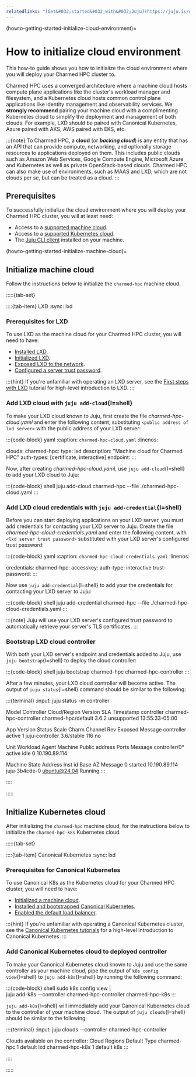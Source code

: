 ```yaml
---
relatedlinks: "[Get&#032;started&#032;with&#032;Juju](https://juju.is/docs/juju/tutorial), [Juju&#032;(Cloud)&#032;](https://juju.is/docs/juju/cloud), [Juju&#032;(Controller)&#032;](https://juju.is/docs/juju/controller)"
---
```


(howto-getting-started-initialize-cloud-environment)=
# How to initialize cloud environment

This how-to guide shows you how to initialize the cloud environment where you will
deploy your Charmed HPC cluster to.

Charmed HPC uses a converged architecture where a machine cloud hosts compute plane
applications like the cluster's workload manager and filesystem, and a Kubernetes cloud
hosts common control plane applications like identity management and observability services.
We __strongly recommend__ pairing your machine cloud with a complimenting Kubernetes cloud
to simplify the deployment and management of both clouds. For example, LXD should be paired
with Canonical Kubernetes, Azure paired with AKS, AWS paired with EKS, etc.

:::{note}
To Charmed HPC, a __cloud__ (or ___backing cloud___) is any entity that has an API that can
provide compute, networking, and optionally storage resources to applications deployed on them.
This includes public clouds such as Amazon Web Services, Google Compute Engine, Microsoft Azure
and Kubernetes as well as private OpenStack-based clouds. Charmed HPC can also make use of
environments, such as MAAS and LXD, which are not clouds per se, but can be treated as a cloud.
:::

## Prerequisites

To successfully initialize the cloud environment where you will deploy your Charmed HPC cluster,
you will at least need:

* Access to a [supported machine cloud](https://juju.is/docs/juju/juju-supported-clouds).
* Access to a [supported Kubernetes cloud](https://juju.is/docs/juju/juju-supported-clouds).
* The [Juju CLI client](https://juju.is/docs/juju/install-and-manage-the-client) installed on your machine.

(howto-getting-started-initialize-machine-cloud)=
## Initialize machine cloud

Follow the instructions below to initialize the `charmed-hpc` machine cloud.

:::::{tab-set}

::::{tab-item} LXD
:sync: lxd

### Prerequisites for LXD

To use LXD as the machine cloud for your Charmed HPC cluster, you will need to have:

* [Installed LXD](https://documentation.ubuntu.com/lxd/en/stable-5.21/installing/).
* [Initialized LXD](https://documentation.ubuntu.com/lxd/en/stable-5.21/howto/initialize/).
* [Exposed LXD to the network](https://documentation.ubuntu.com/lxd/en/stable-5.21/howto/server_expose/).
* [Configured a server trust password](https://documentation.ubuntu.com/lxd/en/stable-5.21/server/#server-core:core.trust_password).

:::{hint}
If you're unfamiliar with operating an LXD server, see the [First steps with LXD](https://documentation.ubuntu.com/lxd/en/latest/tutorial/first_steps/)
tutorial for high-level introduction to LXD.
:::

### Add LXD cloud with `juju add-cloud`{l=shell}

To make your LXD cloud known to Juju, first create the file _charmed-hpc-cloud.yaml_ and enter the following
content, substituting `<public address of lxd server>` with the public address of your LXD server:

:::{code-block} yaml
:caption: `charmed-hpc-cloud.yaml`
:linenos:

clouds:
  charmed-hpc:
    type: lxd
    description: "Machine cloud for Charmed HPC"
    auth-types: [certificate, interactive]
    endpoint: <public address of lxd server>
:::

Now, after creating _charmed-hpc-cloud.yaml_, use `juju add-cloud`{l=shell} to add
your LXD cloud to Juju:

:::{code-block} shell
juju add-cloud charmed-hpc --file ./charmed-hpc-cloud.yaml
:::

### Add LXD cloud credentials with `juju add-credential`{l=shell}

Before you can start deploying applications on your LXD server, you must add credentials for contacting
your LXD server to Juju. Create the file _charmed-hpc-cloud-credentials.yaml_ and enter the following content, with
`<lxd server trust password>` substituted with your LXD server's configured trust password:

:::{code-block} yaml
:caption: `charmed-hpc-cloud-credentials.yaml`
:linenos:

credentials:
  charmed-hpc:
    accesskey:
      auth-type: interactive
      trust-password: <lxd server trust password>
:::

Now use `juju add-credential`{l=shell} to add your the credentials for contacting your LXD server to Juju:

:::{code-block} shell
juju add-credential charmed-hpc --file ./charmed-hpc-cloud-credentials.yaml
:::

:::{note}
Juju will use your LXD server's configured trust password to automatically retrieve your server's TLS certificates.
:::

### Bootstrap LXD cloud controller

With both your LXD server's endpoint and credentials added to Juju, use `juju bootstrap`{l=shell} to deploy
the cloud controller:

:::{code-block} shell
juju bootstrap charmed-hpc charmed-hpc-controller
:::

After a few minutes, your LXD cloud controller will become active. The output of `juju status`{l=shell}
command should be similar to the following:

:::{terminal}
:input: juju status -m controller

Model       Controller              Cloud/Region         Version  SLA          Timestamp
controller  charmed-hpc-controller  charmed-hpc/default  3.6.2    unsupported  13:55:33-05:00

App         Version  Status  Scale  Charm            Channel     Rev  Exposed  Message
controller           active      1  juju-controller  3.6/stable  116  no

Unit           Workload  Agent  Machine  Public address  Ports  Message
controller/0*  active    idle   0        10.190.89.114

Machine  State    Address        Inst id        Base          AZ  Message
0        started  10.190.89.114  juju-3b4cde-0  ubuntu@24.04      Running
:::

::::

:::::

## Initialize Kubernetes cloud

After initializing the `charmed-hpc` machine cloud, for the instructions below to initialize the
`charmed-hpc-k8s` Kubernetes cloud.

:::::{tab-set}

::::{tab-item} Canonical Kubernetes
:sync: lxd

### Prerequisites for Canonical Kubernetes

To use Canonical K8s as the Kubernetes cloud for your Charmed HPC cluster, you will need to have:

* [Initialized a machine cloud](#howto-getting-started-initialize-machine-cloud).
* [Installed and bootstrapped Canonical Kubernetes](https://documentation.ubuntu.com/canonical-kubernetes/latest/snap/howto/install/snap/).
* [Enabled the default load balancer](https://documentation.ubuntu.com/canonical-kubernetes/latest/snap/howto/networking/default-loadbalancer/).

:::{hint}
If you're unfamiliar with operating a Canonical Kubernetes cluster, see the
[Canonical Kubernetes tutorials](https://documentation.ubuntu.com/canonical-kubernetes/latest/snap/tutorial/)
for a high-level introduction to Canonical Kubernetes.
:::

### Add Canonical Kubernetes cloud to deployed controller

To make your Canonical Kubernetes cloud known to Juju and use the same controller as your
machine cloud, pipe the output of `k8s config view`{l=shell} to `juju add-k8s`{l=shell} by running the
following command:

:::{code-block} shell
sudo k8s config view | \
  juju add-k8s --controller charmed-hpc-controller charmed-hpc-k8s
:::

`juju add-k8s`{l=shell} will immediately add your Canonical Kubernetes cloud to the controller of your machine
cloud. The output of `juju clouds`{l=shell} should be similar to the following:

:::{terminal}
:input: juju clouds --controller charmed-hpc-controller


Clouds available on the controller:
Cloud            Regions  Default  Type
charmed-hpc      1        default  lxd
charmed-hpc-k8s  1        default  k8s
:::

::::

:::::

